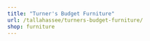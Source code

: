 ```yaml
---
title: "Turner's Budget Furniture"
url: /tallahassee/turners-budget-furniture/
shop: furniture
---
```

